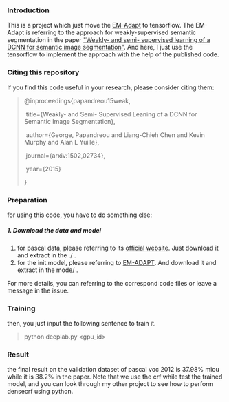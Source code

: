 ### Introduction

This is a project which just move the [EM-Adapt](https://bitbucket.org/deeplab/deeplab-public) to tensorflow. The EM-Adapt is referring to the approach for weakly-supervised semantic segmentation in the paper ["Weakly- and semi- supervised learning of a DCNN for semantic image segmentation"](http://liangchiehchen.com/projects/DeepLab.html). And here, I just use the tensorflow to implement the approach with the help of the published code.

### Citing this repository

If you find this code useful in your research, please consider citing them:

> @inproceedings{papandreou15weak,  
>
> ​    title={Weakly- and Semi- Supervised Leaning of a DCNN for Semantic Image Segmentation},
>
> ​    author={George, Papandreou and Liang-Chieh Chen and Kevin Murphy and Alan L Yuille},
>
> ​    journal={arxiv:1502,02734},
>
> ​    year={2015}
>
> }

### Preparation

for using this code, you have to do something else:

##### 1. Download the data and model

1. for pascal data, please referring to its [official website](http://host.robots.ox.ac.uk/pascal/VOC/). Just download it and extract in the ./ .
2. for the init.model, please referring to [EM-ADAPT](http://liangchiehchen.com/projects/Datasets.html). And download it and extract in the mode/ .

For more details, you can referring to the correspond code files or leave a message in the issue.

### Training

then, you just input the following sentence to train it.

> python deeplab.py <gpu_id>

### Result

the final result on the validation dataset of pascal voc 2012 is 37.98% miou while it is 38.2% in the paper. Note that we use the crf while test the trained model, and you can look through my other project to see how to perform densecrf using python.
